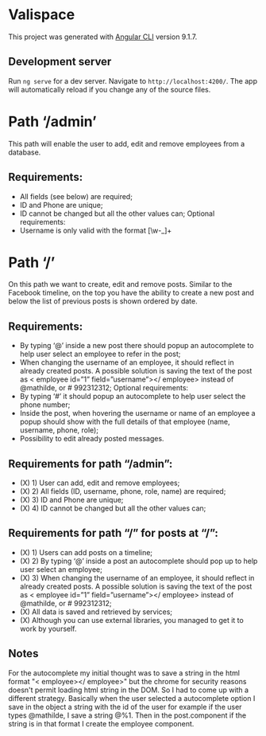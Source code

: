 # Valispace

This project was generated with [Angular CLI](https://github.com/angular/angular-cli) version 9.1.7.

## Development server

Run `ng serve` for a dev server. Navigate to `http://localhost:4200/`. The app will automatically reload if you change any of the source files.

# Path ‘/admin’
This path will enable the user to add, edit and remove employees from a database.

## Requirements:
- All fields (see below) are required;
- ID and Phone are unique;
- ID cannot be changed but all the other values can;
Optional requirements:
- Username is only valid with the format [\w-_]+

# Path ‘/’
On this path we want to create, edit and remove posts. Similar to the Facebook timeline, on
the top you have the ability to create a new post and below the list of previous posts is
shown ordered by date.

## Requirements:
- By typing ‘@’ inside a new post there should popup an autocomplete to help user
select an employee to refer in the post;
- When changing the username of an employee, it should reflect in already created
posts. A possible solution is saving the text of the post as < employee id=”1”
field=”username”></ employee> instead of @mathilde, or # 992312312;
Optional requirements:
- By typing ‘#’ it should popup an autocomplete to help user select the phone number;
- Inside the post, when hovering the username or name of an employee a popup
should show with the full details of that employee (name, username, phone, role);
- Possibility to edit already posted messages.

## Requirements for path “/admin”:
- (X) 1) User can add, edit and remove employees;
- (X) 2) All fields (ID, username, phone, role, name) are required;
- (X) 3) ID and Phone are unique;
- (X) 4) ID cannot be changed but all the other values can;

## Requirements for path “/” for posts at “/”:
- (X) 1) Users can add posts on a timeline;
- (X) 2) By typing ‘@’ inside a post an autocomplete should pop up to help user select an
employee;
- (X) 3) When changing the username of an employee, it should reflect in already created
posts. A possible solution is saving the text of the post as < employee id=”1”
field=”username”></ employee> instead of @mathilde, or # 992312312;
- (X) All data is saved and retrieved by services;
- (X) Although you can use external libraries, you managed to get it to work by yourself.


## Notes
For the autocomplete my initial thought was to save a string in the html format "< employee></ employee>" but the chrome for security reasons doesn't permit loading html string in the DOM. So I had to come up with a different strategy. Basically when the user selected a autocomplete option I save in the object a string with the id of the user for example if the user types @mathilde, I save a string @%1. Then in the post.component if the string is in that format I create the employee component.